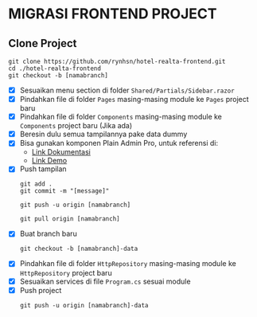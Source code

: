 # MIGRASI FRONTEND PROJECT

## Clone Project  
  ```
  git clone https://github.com/rynhsn/hotel-realta-frontend.git
  cd ./hotel-realta-frontend
  git checkout -b [namabranch]
  ```
- [X] Sesuaikan menu section di folder `Shared/Partials/Sidebar.razor`
- [X] Pindahkan file di folder `Pages` masing-masing module ke `Pages` project baru
- [X] Pindahkan file di folder `Components` masing-masing module ke `Components` project baru (Jika ada)
- [X] Beresin dulu semua tampilannya pake data dummy
- [X] Bisa gunakan komponen Plain Admin Pro, untuk referensi di:
  - [Link Dokumentasi](https://plainadmin.com/docs )
  - [Link Demo](https://demo.plainadmin.com/)
- [X] Push tampilan
  ```
  git add .
  git commit -m "[message]"
  ```
  ```
  git push -u origin [namabranch]
  ```
  ```
  git pull origin [namabranch]
  ```
- [X] Buat branch baru
  ```
  git checkout -b [namabranch]-data
  ```
- [X] Pindahkan file di folder `HttpRepository` masing-masing module ke `HttpRepository` project baru 
- [X] Sesuaikan services di file `Program.cs` sesuai module
- [X] Push project
  ```
  git push -u origin [namabranch]-data
  ```
